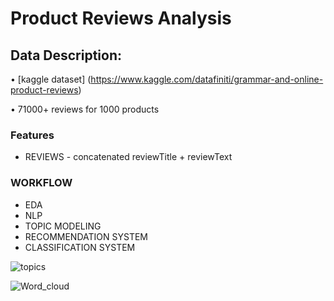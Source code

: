 # Product Reviews Analysis

## Data Description:

• [kaggle dataset] (https://www.kaggle.com/datafiniti/grammar-and-online-product-reviews)

• 71000+ reviews for 1000 products

### Features

* REVIEWS - concatenated reviewTitle + reviewText

### WORKFLOW

* EDA
* NLP
* TOPIC MODELING
* RECOMMENDATION SYSTEM
* CLASSIFICATION SYSTEM

![topics](https://github.com/chetana-vyas/Unsupervised_Learning/blob/main/images/Topic_Interpretations.PNG)

![Word_cloud](https://github.com/chetana-vyas/Unsupervised_Learning/blob/main/images/WORD_CLOUD_TITLES_BLACK_BG.PNG)
